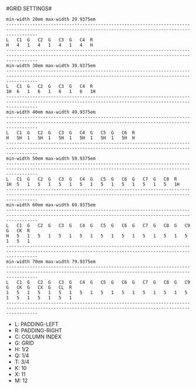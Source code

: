 #GRID SETTINGS#


    min-width 20em max-width 29.9375em
    --------------------------------------------------------------------------------------------------------------------------------------------------------
    L   C1  G   C2  G   C3  G   C4  R
    H   4   1   4   1   4   1   4   H
    --------------------------------------------------------------------------------------------------------------------------------------------------------
    min-width 30em max-width 39.9375em
    --------------------------------------------------------------------------------------------------------------------------------------------------------
    L   C1  G   C2  G   C3  G   C4  R
    1H  6   1   6   1   6   1   6   1H
    --------------------------------------------------------------------------------------------------------------------------------------------------------
    min-width 40em max-width 49.9375em
    --------------------------------------------------------------------------------------------------------------------------------------------------------
    L   C1  G   C2  G   C3  G   C4  G   C5  G   C6  R
    H   5H  1   5H  1   5H  1   5H  1   5H  1   5H  H
    --------------------------------------------------------------------------------------------------------------------------------------------------------
    min-width 50em max-width 59.9375em
    --------------------------------------------------------------------------------------------------------------------------------------------------------
    L   C1  G   C2  G   C3  G   C4  G   C5  G   C6  G   C7  G   C8  R
    1H  5   1   5   1   5   1   5   1   5   1   5   1   5   1   5   1H
    --------------------------------------------------------------------------------------------------------------------------------------------------------
    min-width 60em max-width 69.9375em
    --------------------------------------------------------------------------------------------------------------------------------------------------------
    L   C1  G   C2  G   C3  G   C4  G   C5  G   C6  G   C7  G   C8  G   C9  G   CK  R
    H   5   1   5   1   5   1   5   1   5   1   5   1   5   1   5   1   5   1   5   1
    --------------------------------------------------------------------------------------------------------------------------------------------------------
    min-width 70em max-width 79.9375em
    --------------------------------------------------------------------------------------------------------------------------------------------------------
    L   C1  G   C2  G   C3  G   C4  G   C5  G   C6  G   C7  G   C8  G   C9  G   CK  G   CX  G   CL  R
    1   5   1   5   1   5   1   5   1   5   1   5   1   5   1   5   1   5   1   5   1   5   1   5   1
    --------------------------------------------------------------------------------------------------------------------------------------------------------





- L: PADDING-LEFT
- R: PADDING-RIGHT
- C: COLUMN INDEX
- G: GRID
- H: 1/2
- Q: 1/4
- T: 3/4
- K: 10
- X: 11
- M: 12

